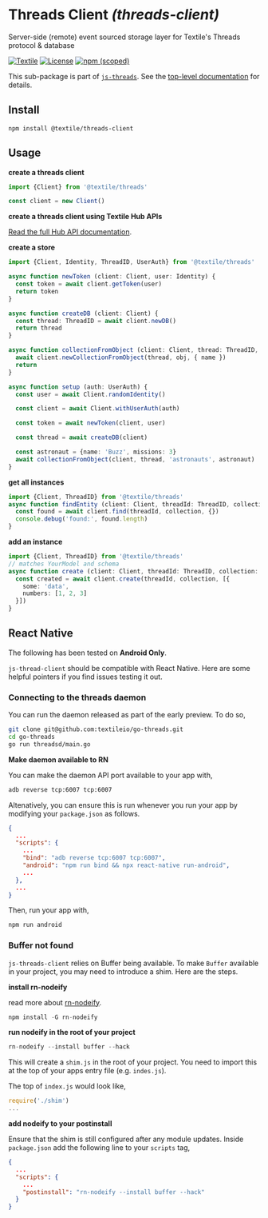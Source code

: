 # Threads Client _(threads-client)_

Server-side (remote) event sourced storage layer for Textile's Threads protocol & database

[![Textile](https://img.shields.io/badge/made%20by-Textile-informational.svg)](https://textile.io)
[![License](https://img.shields.io/github/license/textileio/js-threads.svg)](../../LICENSE)
[![npm (scoped)](https://img.shields.io/npm/v/@textile/threads-client.svg)](https://www.npmjs.com/package/@textile/threads-client)

This sub-package is part of [`js-threads`](https://github.com/textileio/js-threads). See the [top-level documentation](https://textileio.github.io/js-threads) for details.

## Install

```
npm install @textile/threads-client
```

## Usage

**create a threads client**

```typescript
import {Client} from '@textile/threads'

const client = new Client()
```

**create a threads client using Textile Hub APIs**

[Read the full Hub API documentation](https://textileio.github.io/js-hub/docs).

**create a store**

```typescript
import {Client, Identity, ThreadID, UserAuth} from '@textile/threads'

async function newToken (client: Client, user: Identity) {
  const token = await client.getToken(user)
  return token
}

async function createDB (client: Client) {
  const thread: ThreadID = await client.newDB()
  return thread
}

async function collectionFromObject (client: Client, thread: ThreadID, name: string, obj: any) {
  await client.newCollectionFromObject(thread, obj, { name })
  return
}

async function setup (auth: UserAuth) {
  const user = await Client.randomIdentity()

  const client = await Client.withUserAuth(auth)

  const token = await newToken(client, user)

  const thread = await createDB(client)

  const astronaut = {name: 'Buzz', missions: 3}
  await collectionFromObject(client, thread, 'astronauts', astronaut)
}
```

**get all instances**

```typescript
import {Client, ThreadID} from '@textile/threads'
async function findEntity (client: Client, threadId: ThreadID, collection: string) {
  const found = await client.find(threadId, collection, {})
  console.debug('found:', found.length)
}
```

**add an instance**

```typescript
import {Client, ThreadID} from '@textile/threads'
// matches YourModel and schema
async function create (client: Client, threadId: ThreadID, collection: string) {
  const created = await client.create(threadId, collection, [{
    some: 'data',
    numbers: [1, 2, 3]
  }])
}
```

## React Native

The following has been tested on **Android Only**.

`js-thread-client` should be compatible with React Native. Here are some helpful pointers if you find issues testing it out.

### Connecting to the threads daemon

You can run the daemon released as part of the early preview. To do so,

```sh
git clone git@github.com:textileio/go-threads.git
cd go-threads
go run threadsd/main.go
```

**Make daemon available to RN**

You can make the daemon API port available to your app with,

```sh
adb reverse tcp:6007 tcp:6007
```

Altenatively, you can ensure this is run whenever you run your app by modifying your `package.json` as follows.

```json
{
  ...
  "scripts": {
    ...
    "bind": "adb reverse tcp:6007 tcp:6007",
    "android": "npm run bind && npx react-native run-android",
    ...
  },
  ...
}
```

Then, run your app with,

```sh
npm run android
```

### Buffer not found

`js-threads-client` relies on Buffer being available. To make `Buffer` available in your project, you may need to introduce a shim. Here are the steps.

**install rn-nodeify**

read more about [rn-nodeify](https://github.com/tradle/rn-nodeify#readme).

```js
npm install -G rn-nodeify
```

**run nodeify in the root of your project**

```js
rn-nodeify --install buffer --hack
```

This will create a `shim.js` in the root of your project. You need to import this at the top of your apps entry file (e.g. `indes.js`).

The top of `index.js` would look like,

```js
require('./shim')
...
```

**add nodeify to your postinstall**

Ensure that the shim is still configured after any module updates. Inside `package.json` add the following line to your `scripts` tag,

```json
{
  ...
  "scripts": {
    ...
    "postinstall": "rn-nodeify --install buffer --hack"
  }
}
```
